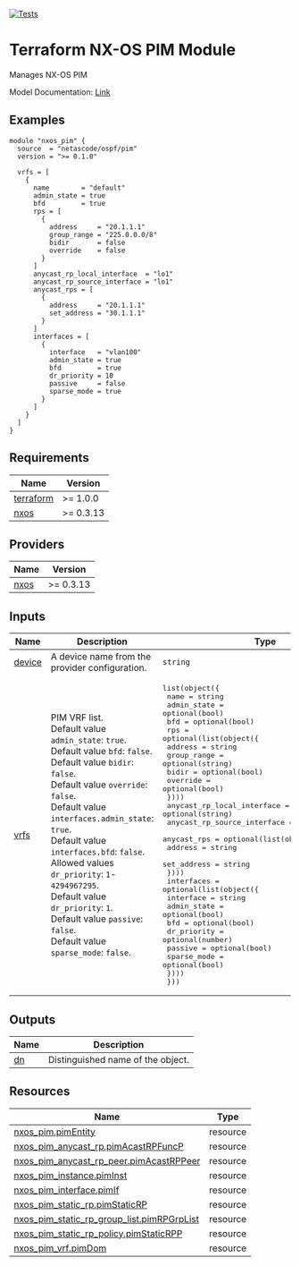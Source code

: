 <!-- BEGIN_TF_DOCS -->
[![Tests](https://github.com/netascode/terraform-nxos-pim/actions/workflows/test.yml/badge.svg)](https://github.com/netascode/terraform-nxos-pim/actions/workflows/test.yml)

# Terraform NX-OS PIM Module

Manages NX-OS PIM

Model Documentation: [Link](https://developer.cisco.com/docs/cisco-nexus-3000-and-9000-series-nx-api-rest-sdk-user-guide-and-api-reference-release-9-3x/#!configuring-pimpim6)

## Examples

```hcl
module "nxos_pim" {
  source  = "netascode/ospf/pim"
  version = ">= 0.1.0"

  vrfs = [
    {
      name        = "default"
      admin_state = true
      bfd         = true
      rps = [
        {
          address     = "20.1.1.1"
          group_range = "225.0.0.0/8"
          bidir       = false
          override    = false
        }
      ]
      anycast_rp_local_interface  = "lo1"
      anycast_rp_source_interface = "lo1"
      anycast_rps = [
        {
          address     = "20.1.1.1"
          set_address = "30.1.1.1"
        }
      ]
      interfaces = [
        {
          interface   = "vlan100"
          admin_state = true
          bfd         = true
          dr_priority = 10
          passive     = false
          sparse_mode = true
        }
      ]
    }
  ]
}
```

## Requirements

| Name | Version |
|------|---------|
| <a name="requirement_terraform"></a> [terraform](#requirement\_terraform) | >= 1.0.0 |
| <a name="requirement_nxos"></a> [nxos](#requirement\_nxos) | >= 0.3.13 |

## Providers

| Name | Version |
|------|---------|
| <a name="provider_nxos"></a> [nxos](#provider\_nxos) | >= 0.3.13 |

## Inputs

| Name | Description | Type | Default | Required |
|------|-------------|------|---------|:--------:|
| <a name="input_device"></a> [device](#input\_device) | A device name from the provider configuration. | `string` | `null` | no |
| <a name="input_vrfs"></a> [vrfs](#input\_vrfs) | PIM VRF list.<br>  Default value `admin_state`: `true`.<br>  Default value `bfd`: `false`.<br>  Default value `bidir`: `false`.<br>  Default value `override`: `false`.<br>  Default value `interfaces.admin_state`: `true`.<br>  Default value `interfaces.bfd`: `false`.<br>  Allowed values `dr_priority`: `1`-`4294967295`.<br>  Default value `dr_priority`: `1`.<br>  Default value `passive`: `false`.<br>  Default value `sparse_mode`: `false`. | <pre>list(object({<br>    name        = string<br>    admin_state = optional(bool)<br>    bfd         = optional(bool)<br>    rps = optional(list(object({<br>      address     = string<br>      group_range = optional(string)<br>      bidir       = optional(bool)<br>      override    = optional(bool)<br>    })))<br>    anycast_rp_local_interface  = optional(string)<br>    anycast_rp_source_interface = optional(string)<br>    anycast_rps = optional(list(object({<br>      address     = string<br>      set_address = string<br>    })))<br>    interfaces = optional(list(object({<br>      interface   = string<br>      admin_state = optional(bool)<br>      bfd         = optional(bool)<br>      dr_priority = optional(number)<br>      passive     = optional(bool)<br>      sparse_mode = optional(bool)<br>    })))<br>  }))</pre> | `[]` | no |

## Outputs

| Name | Description |
|------|-------------|
| <a name="output_dn"></a> [dn](#output\_dn) | Distinguished name of the object. |

## Resources

| Name | Type |
|------|------|
| [nxos_pim.pimEntity](https://registry.terraform.io/providers/netascode/nxos/latest/docs/resources/pim) | resource |
| [nxos_pim_anycast_rp.pimAcastRPFuncP](https://registry.terraform.io/providers/netascode/nxos/latest/docs/resources/pim_anycast_rp) | resource |
| [nxos_pim_anycast_rp_peer.pimAcastRPPeer](https://registry.terraform.io/providers/netascode/nxos/latest/docs/resources/pim_anycast_rp_peer) | resource |
| [nxos_pim_instance.pimInst](https://registry.terraform.io/providers/netascode/nxos/latest/docs/resources/pim_instance) | resource |
| [nxos_pim_interface.pimIf](https://registry.terraform.io/providers/netascode/nxos/latest/docs/resources/pim_interface) | resource |
| [nxos_pim_static_rp.pimStaticRP](https://registry.terraform.io/providers/netascode/nxos/latest/docs/resources/pim_static_rp) | resource |
| [nxos_pim_static_rp_group_list.pimRPGrpList](https://registry.terraform.io/providers/netascode/nxos/latest/docs/resources/pim_static_rp_group_list) | resource |
| [nxos_pim_static_rp_policy.pimStaticRPP](https://registry.terraform.io/providers/netascode/nxos/latest/docs/resources/pim_static_rp_policy) | resource |
| [nxos_pim_vrf.pimDom](https://registry.terraform.io/providers/netascode/nxos/latest/docs/resources/pim_vrf) | resource |
<!-- END_TF_DOCS -->